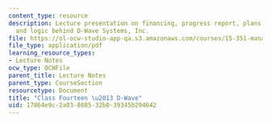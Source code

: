 ```yaml
---
content_type: resource
description: Lecture presentation on financing, progress report, plans, team-building,
  and logic behind D-Wave Systems, Inc.
file: https://ol-ocw-studio-app-qa.s3.amazonaws.com/courses/15-351-managing-innovation-and-entrepreneurship-spring-2008/17864e9c2a03868532b039345b294642_14_lec.pdf
file_type: application/pdf
learning_resource_types:
- Lecture Notes
ocw_type: OCWFile
parent_title: Lecture Notes
parent_type: CourseSection
resourcetype: Document
title: "Class Fourteen \u2013 D-Wave"
uid: 17864e9c-2a03-8685-32b0-39345b294642
---
```

